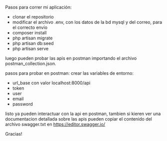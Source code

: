 Pasos para correr mi aplicación:

- clonar el repositorio
- modificar el archivo .env, con los datos de la bd mysql y del correo, para el correcto envío
- composer install
- php artisan migrate
- php artisan db:seed
- php artisan serve

luego pueden probar las apis en postman importando el archivo postman_collection.json.

pasos para probar en postman:
crear las variables de entorno:
-  url_base    con valor localhost:8000/api
-  token
-  user
-  email
-  password

listo ya pueden interactuar con la api en postman, tambien si kieren ver una documentacion detallada sobre las apis pueden copiar el contenido del archivo swagger.txt en https://editor.swagger.io/

Gracias!
